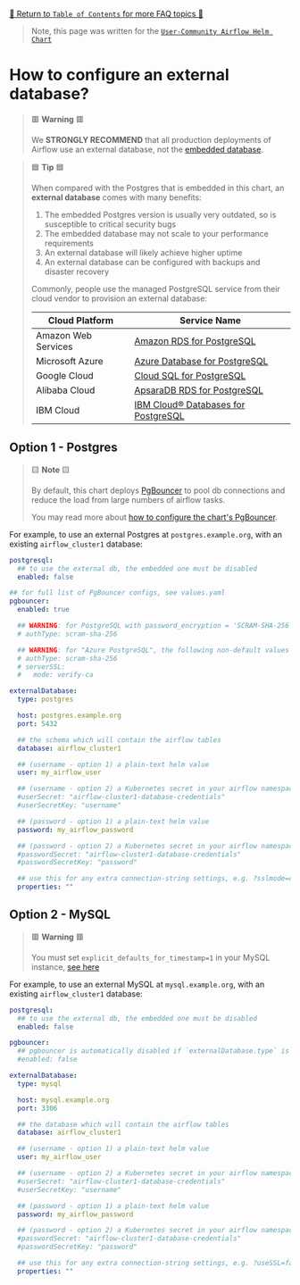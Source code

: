 [🔗 Return to `Table of Contents` for more FAQ topics 🔗](https://github.com/airflow-helm/charts/tree/main/charts/airflow#frequently-asked-questions)

> Note, this page was written for the [`User-Community Airflow Helm Chart`](https://github.com/airflow-helm/charts/tree/main/charts/airflow)

# How to configure an external database?

> 🟥 __Warning__ 🟥
>
> We __STRONGLY RECOMMEND__ that all production deployments of Airflow use an external database, not the [embedded database](embedded-database.md).

> 🟦 __Tip__ 🟦
>
> When compared with the Postgres that is embedded in this chart, an __external database__ comes with many benefits:
>
> 1. The embedded Postgres version is usually very outdated, so is susceptible to critical security bugs
> 2. The embedded database may not scale to your performance requirements
> 3. An external database will likely achieve higher uptime
> 4. An external database can be configured with backups and disaster recovery
>
> Commonly, people use the managed PostgreSQL service from their cloud vendor to provision an external database:
>
> Cloud Platform | Service Name
> --- | ---
> Amazon Web Services | [Amazon RDS for PostgreSQL](https://aws.amazon.com/rds/postgresql/)
> Microsoft Azure | [Azure Database for PostgreSQL](https://azure.microsoft.com/en-au/services/postgresql/)
> Google Cloud | [Cloud SQL for PostgreSQL](https://cloud.google.com/sql/docs/postgres)
> Alibaba Cloud | [ApsaraDB RDS for PostgreSQL](https://www.alibabacloud.com/product/apsaradb-for-rds-postgresql)
> IBM Cloud | [IBM Cloud® Databases for PostgreSQL](https://cloud.ibm.com/docs/databases-for-postgresql)

## Option 1 - Postgres

> 🟨 __Note__ 🟨
>
> By default, this chart deploys [PgBouncer](https://www.pgbouncer.org/) to pool db connections and reduce the load from large numbers of airflow tasks.
>
> You may read more about [how to configure the chart's PgBouncer](pgbouncer.md).

For example, to use an external Postgres at `postgres.example.org`, with an existing `airflow_cluster1` database:

```yaml
postgresql:
  ## to use the external db, the embedded one must be disabled
  enabled: false

## for full list of PgBouncer configs, see values.yaml
pgbouncer:
  enabled: true

  ## WARNING: for PostgreSQL with password_encryption = 'SCRAM-SHA-256', the following non-default value is needed
  # authType: scram-sha-256

  ## WARNING: for "Azure PostgreSQL", the following non-default values are needed
  # authType: scram-sha-256
  # serverSSL:
  #   mode: verify-ca

externalDatabase:
  type: postgres

  host: postgres.example.org
  port: 5432

  ## the schema which will contain the airflow tables
  database: airflow_cluster1

  ## (username - option 1) a plain-text helm value
  user: my_airflow_user

  ## (username - option 2) a Kubernetes secret in your airflow namespace
  #userSecret: "airflow-cluster1-database-credentials"
  #userSecretKey: "username"

  ## (password - option 1) a plain-text helm value
  password: my_airflow_password

  ## (password - option 2) a Kubernetes secret in your airflow namespace
  #passwordSecret: "airflow-cluster1-database-credentials"
  #passwordSecretKey: "password"

  ## use this for any extra connection-string settings, e.g. ?sslmode=disable
  properties: ""
```

## Option 2 - MySQL

> 🟥 __Warning__ 🟥
>
> You must set `explicit_defaults_for_timestamp=1` in your MySQL instance, [see here](https://airflow.apache.org/docs/stable/howto/initialize-database.html)

For example, to use an external MySQL at `mysql.example.org`, with an existing `airflow_cluster1` database:

```yaml
postgresql:
  ## to use the external db, the embedded one must be disabled
  enabled: false

pgbouncer:
  ## pgbouncer is automatically disabled if `externalDatabase.type` is `mysql`
  #enabled: false

externalDatabase:
  type: mysql

  host: mysql.example.org
  port: 3306

  ## the database which will contain the airflow tables
  database: airflow_cluster1

  ## (username - option 1) a plain-text helm value
  user: my_airflow_user

  ## (username - option 2) a Kubernetes secret in your airflow namespace
  #userSecret: "airflow-cluster1-database-credentials"
  #userSecretKey: "username"

  ## (password - option 1) a plain-text helm value
  password: my_airflow_password

  ## (password - option 2) a Kubernetes secret in your airflow namespace
  #passwordSecret: "airflow-cluster1-database-credentials"
  #passwordSecretKey: "password"

  ## use this for any extra connection-string settings, e.g. ?useSSL=false
  properties: ""
```
